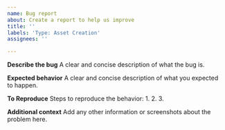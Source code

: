 ```yaml
---
name: Bug report
about: Create a report to help us improve
title: ''
labels: 'Type: Asset Creation'
assignees: ''

---
```


**Describe the bug**
A clear and concise description of what the bug is.

**Expected behavior**
A clear and concise description of what you expected to happen.

**To Reproduce**
Steps to reproduce the behavior:
1.
2.
3.

**Additional context**
Add any other information or screenshots about the problem here.
